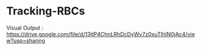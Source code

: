 # Tracking-RBCs

Visual Output :  https://drive.google.com/file/d/13jtP4ChnLRhDcDyWv7z0xuTIhlN0jAc4/view?usp=sharing

